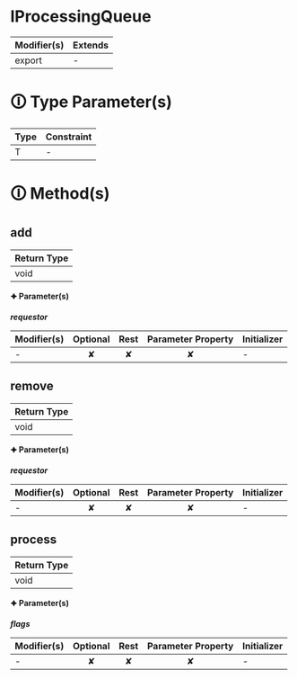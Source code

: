 # IProcessingQueue

| Modifier(s)                            | Extends                                    |
|----------------------------------------|--------------------------------------------|
| export | - |

# &#128712; Type Parameter(s)

| Type | Constraint |
| ---- | ---------- |
| T    | -          |

# &#128712; Method(s)

## add

| Return Type                       |
|-----------------------------------|
| void |

**&#128966; Parameter(s)**

_**requestor**_

| Modifier(s)                              | Optional                           | Rest                          | Parameter Property                          | Initializer                       |
|------------------------------------------|:----------------------------------:|:-----------------------------:|:-------------------------------------------:|-----------------------------------|
| - | ✘  | ✘ | ✘ | - |

## remove

| Return Type                       |
|-----------------------------------|
| void |

**&#128966; Parameter(s)**

_**requestor**_

| Modifier(s)                              | Optional                           | Rest                          | Parameter Property                          | Initializer                       |
|------------------------------------------|:----------------------------------:|:-----------------------------:|:-------------------------------------------:|-----------------------------------|
| - | ✘  | ✘ | ✘ | - |

## process

| Return Type                       |
|-----------------------------------|
| void |

**&#128966; Parameter(s)**

_**flags**_

| Modifier(s)                              | Optional                           | Rest                          | Parameter Property                          | Initializer                       |
|------------------------------------------|:----------------------------------:|:-----------------------------:|:-------------------------------------------:|-----------------------------------|
| - | ✘  | ✘ | ✘ | - |